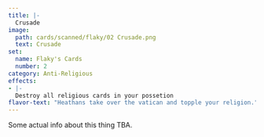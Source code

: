 ```yaml
---
title: |-
  Crusade
image: 
  path: cards/scanned/flaky/02 Crusade.png
  text: Crusade
set:
  name: Flaky's Cards
  number: 2
category: Anti-Religious
effects: 
- |-
  Destroy all religious cards in your possetion
flavor-text: "Heathans take over the vatican and topple your religion."
---
```

Some actual info about this thing TBA.
